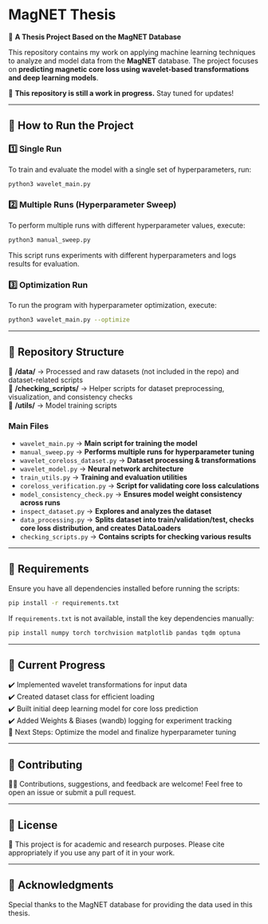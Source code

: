 # **MagNET Thesis**
📡 **A Thesis Project Based on the MagNET Database**

This repository contains my work on applying machine learning techniques to analyze and model data from the **MagNET** database. The project focuses on **predicting magnetic core loss using wavelet-based transformations and deep learning models**.

🚧 **This repository is still a work in progress.** Stay tuned for updates!

---

## **🔹 How to Run the Project**
### **1️⃣ Single Run**
To train and evaluate the model with a single set of hyperparameters, run:

```bash
python3 wavelet_main.py
```

### **2️⃣ Multiple Runs (Hyperparameter Sweep)**
To perform multiple runs with different hyperparameter values, execute:

```bash
python3 manual_sweep.py
```

This script runs experiments with different hyperparameters and logs results for evaluation.

### **3️⃣ Optimization Run**
To run the program with hyperparameter optimization, execute:

```bash
python3 wavelet_main.py --optimize
```

---

## **🔹 Repository Structure**

📁 **/data/** → Processed and raw datasets (not included in the repo) and dataset-related scripts  
📁 **/checking_scripts/** → Helper scripts for dataset preprocessing, visualization, and consistency checks  
📁 **/utils/** → Model training scripts  

### **Main Files**
- `wavelet_main.py` → **Main script for training the model**
- `manual_sweep.py` → **Performs multiple runs for hyperparameter tuning**
- `wavelet_coreloss_dataset.py` → **Dataset processing & transformations**
- `wavelet_model.py` → **Neural network architecture**
- `train_utils.py` → **Training and evaluation utilities**
- `coreloss_verification.py` → **Script for validating core loss calculations**
- `model_consistency_check.py` → **Ensures model weight consistency across runs**
- `inspect_dataset.py` → **Explores and analyzes the dataset**
- `data_processing.py` → **Splits dataset into train/validation/test, checks core loss distribution, and creates DataLoaders**
- `checking_scripts.py` → **Contains scripts for checking various results**

---

## **🔹 Requirements**
Ensure you have all dependencies installed before running the scripts:

```bash
pip install -r requirements.txt
```

If `requirements.txt` is not available, install the key dependencies manually:

```bash
pip install numpy torch torchvision matplotlib pandas tqdm optuna
```

---

## **🔹 Current Progress**
✔️ Implemented wavelet transformations for input data  
✔️ Created dataset class for efficient loading  
✔️ Built initial deep learning model for core loss prediction  
✔️ Added Weights & Biases (wandb) logging for experiment tracking  
🚧 Next Steps: Optimize the model and finalize hyperparameter tuning  

---

## **🔹 Contributing**
👨‍💻 Contributions, suggestions, and feedback are welcome! Feel free to open an issue or submit a pull request.

---

## **🔹 License**
📜 This project is for academic and research purposes. Please cite appropriately if you use any part of it in your work.

---

## **🔹 Acknowledgments**
Special thanks to the MagNET database for providing the data used in this thesis.

